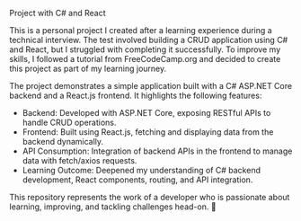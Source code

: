 Project with C# and React

This is a personal project I created after a learning experience during a technical interview. The test involved building a CRUD application using C# and React, but I struggled with completing it successfully. To improve my skills, I followed a tutorial from FreeCodeCamp.org and decided to create this project as part of my learning journey.

The project demonstrates a simple application built with a C# ASP.NET Core backend and a React.js frontend. It highlights the following features:

- Backend: Developed with ASP.NET Core, exposing RESTful APIs to handle CRUD operations.
- Frontend: Built using React.js, fetching and displaying data from the backend dynamically.
- API Consumption: Integration of backend APIs in the frontend to manage data with fetch/axios requests.
- Learning Outcome: Deepened my understanding of C# backend development, React components, routing, and API integration.

This repository represents the work of a developer who is passionate about learning, improving, and tackling challenges head-on. 🌟
